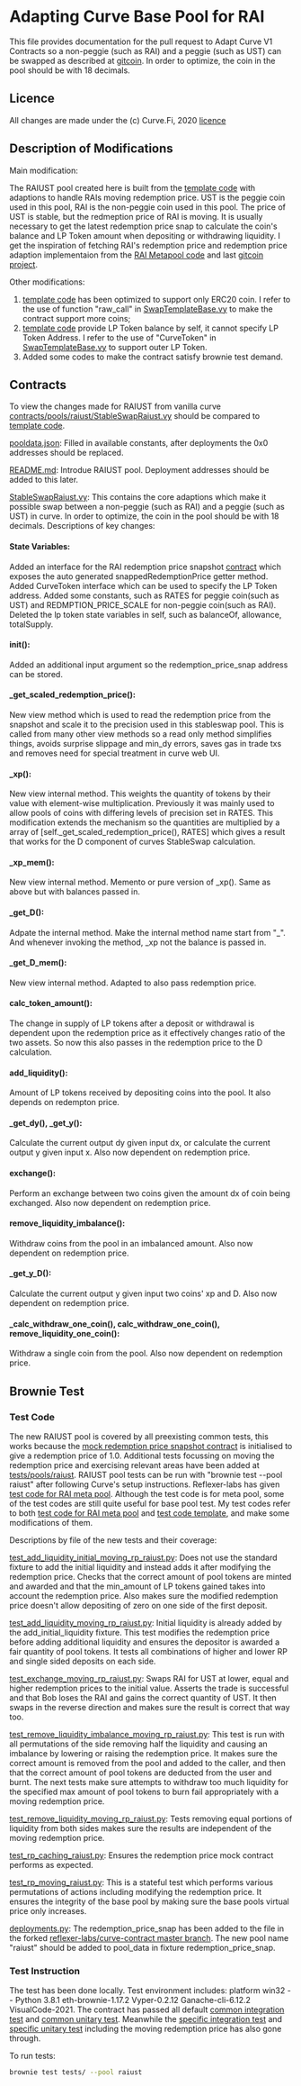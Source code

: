 # Adapting Curve Base Pool for RAI

This file provides documentation for the pull request to Adapt Curve V1 Contracts so a non-peggie (such as RAI) and a peggie (such as UST) can be swapped as described at [gitcoin](https://gitcoin.co/issue/reflexer-labs/curve-contract/6/100027296). In order to optimize, the coin in the pool should be with 18 decimals. 

## Licence

All changes are made under the (c) Curve.Fi, 2020 [licence](LICENSE)

## Description of Modifications

Main modification:

The RAIUST pool created here is built from the [template code](https://etherscan.io/address/0x55A8a39bc9694714E2874c1ce77aa1E599461E18#code) with adaptions to handle RAIs moving redemption
price. UST is the peggie coin used in this pool, RAI is the non-peggie coin used in this pool. The price of UST is stable, but the redmeption price of RAI is moving. It is usually necessary to get the latest redemption price snap to calculate the coin's balance and LP Token amount when depositing or withdrawing liquidity. I get the inspiration of fetching RAI's redemption price and redemption price adaption implementaion from the [RAI Metapool code](https://github.com/reflexer-labs/curve-contract/tree/master/contracts/pools/rai) and last [gitcoin project](https://gitcoin.co/issue/reflexer-labs/curve-contract/1/100026434).

Other modifications: 
1) [template code](https://etherscan.io/address/0x55A8a39bc9694714E2874c1ce77aa1E599461E18#code) has been optimized to support only ERC20 coin. I refer to the use of function "raw_call" in [SwapTemplateBase.vy](https://github.com/reflexer-labs/curve-contract/tree/master/contracts/pools-templates/base/SwapTemplateBase.vy) to make the contract support more coins; 
2) [template code](https://etherscan.io/address/0x55A8a39bc9694714E2874c1ce77aa1E599461E18#code) provide LP Token balance by self, it cannot specify LP Token Address. I refer to the use of "CurveToken" in [SwapTemplateBase.vy](https://github.com/reflexer-labs/curve-contract/tree/master/contracts/pools-templates/base/SwapTemplateBase.vy) to support outer LP Token.
3) Added some codes to make the contract satisfy brownie test demand.


## Contracts

To view the changes made for RAIUST from vanilla curve [contracts/pools/raiust/StableSwapRaiust.vy](contracts/pools/raiust/StableSwapRaiust.vy) should be compared to [template code](https://etherscan.io/address/0x55A8a39bc9694714E2874c1ce77aa1E599461E18#code).

[pooldata.json](contracts/pools/raiust/pooldata.json): Filled in available constants, after deployments the 0x0 addresses should be replaced.

[README.md](contracts/pools/raiust/README.md): Introdue RAIUST pool. Deployment addresses should be added to this later.

[StableSwapRaiust.vy](contracts/pools/raiust/StableSwapRaiust.vy): This contains the core adaptions which make it possible swap between a non-peggie (such as RAI) and a peggie (such as UST) in curve. In order to optimize, the coin in the pool should be with 18 decimals. Descriptions of key changes:

#### State Variables:
Added an interface for the RAI redemption price snapshot [contract](https://github.com/reflexer-labs/geb-redemption-price-snap/blob/master/src/RedemptionPriceSnap.sol) which exposes the auto generated snappedRedemptionPrice getter method. 
Added CurveToken interface which can be used to specify the LP Token address.
Added some constants, such as RATES for peggie coin(such as UST) and REDMPTION_PRICE_SCALE for non-peggie coin(such as RAI).
Deleted the lp token state variables in self, such as balanceOf, allowance, totalSupply.

#### __init__():
Added an additional input argument so the redemption_price_snap address can be stored.

#### _get_scaled_redemption_price(): 
New view method which is used to read the redemption price from the snapshot and scale it to the precision used in this stableswap pool. This is called from many other view methods so a read only method simplifies things, avoids surprise slippage and min_dy errors, saves gas in trade txs and removes need for special treatment in curve web UI.

#### _xp():
New view internal method. This weights the quantity of tokens by their value with element-wise multiplication. Previously it was mainly used to allow pools of coins with differing levels of precision set in RATES. This modification extends the mechanism so the quantities are multiplied by a array of [self._get_scaled_redemption_price(), RATES] which gives a result that works for the D component of curves StableSwap calculation.

#### _xp_mem():
New view internal method. Memento or pure version of _xp(). Same as above but with balances passed in.

#### _get_D():
Adpate the internal method. Make the internal method name start from "_". And whenever invoking the method, _xp not the balance is passed in. 

#### _get_D_mem():
New view internal method. Adapted to also pass redemption price.

#### calc_token_amount():
The change in supply of LP tokens after a deposit or withdrawal is dependent upon the redemption price as it effectively changes ratio of the two assets. So now this also passes in the redemption price to the D calculation.

#### add_liquidity():
Amount of LP tokens received by depositing coins into the pool. It also depends on redempton price.

#### _get_dy(), _get_y():
Calculate the current output dy given input dx, or calculate the current output y given input x. Also now dependent on redemption price. 

#### exchange():
Perform an exchange between two coins given the amount dx of coin being exchanged. Also now dependent on redemption price. 

#### remove_liquidity_imbalance():
Withdraw coins from the pool in an imbalanced amount. Also now dependent on redemption price. 

#### _get_y_D():
Calculate the current output y given input two coins' xp and D. Also now dependent on redemption price. 

#### _calc_withdraw_one_coin(), calc_withdraw_one_coin(), remove_liquidity_one_coin():
Withdraw a single coin from the pool. Also now dependent on redemption price. 

## Brownie Test
### Test Code

The new RAIUST pool is covered by all preexisting common tests, this works because the [mock redemption price snapshot contract](contracts/testing/RedemptionPriceSnapMock.sol) is initialised to give a redemption price of 1.0. Additional tests focussing on moving the redemption price and exercising relevant areas have been added at [tests/pools/raiust](tests/pools/raiust). RAIUST pool tests can be run with "brownie test --pool raiust" after following Curve's setup instructions. Reflexer-labs has given [test code for RAI meta pool](https://github.com/reflexer-labs/curve-contract/tree/master/tests/pools/rai/). Although the test code is for meta pool, some of the test codes are still quite useful for base pool test. My test codes refer to both [test code for RAI meta pool](https://github.com/reflexer-labs/curve-contract/tree/master/tests/pools/rai/) and [test code template](https://github.com/reflexer-labs/curve-contract/tree/master/tests/pools/common), and make some modifications of them.   

Descriptions by file of the new tests and their coverage:

[test_add_liquidity_initial_moving_rp_raiust.py](tests/pools/raiust/unitary/test_add_liquidity_initial_moving_rp_raiust.py): Does not use the standard fixture to add the initial liquidity and instead adds it after modifying the redemption price. Checks
that the correct amount of pool tokens are minted and awarded and that the min_amount of LP tokens gained takes into account the redemption price. Also makes sure the modified redemption price doesn't allow depositing of zero on one side of the first deposit.

[test_add_liquidity_moving_rp_raiust.py](tests/pools/raiust/unitary/test_add_liquidity_moving_rp_raiust.py): Initial liquidity is already added by the add_initial_liquidity fixture. This test modifies the redemption price before adding additional liquidity and ensures the depositor is awarded a fair quantity of pool tokens. It tests all combinations of higher and lower RP and single sided deposits on each side.

[test_exchange_moving_rp_raiust.py](tests/pools/raiust/unitary/test_exchange_moving_rp_raiust.py): Swaps RAI for UST at lower, equal and higher redemption prices to the initial value. Asserts the trade is successful and that Bob loses the RAI and gains the correct quantity of UST. It then swaps in the reverse direction and makes sure the result is correct that way too.

[test_remove_liquidity_imbalance_moving_rp_raiust.py](tests/pools/rai/unitary/test_remove_liquidity_imbalance_moving_rp_raiust.py): This test is run with all permutations of the side removing half the liquidity and causing an imbalance by lowering or raising the redemption price. It makes sure the correct amount is removed from the pool and added to the caller, and
then that the correct amount of pool tokens are deducted from the user and burnt. The next tests make sure attempts to withdraw too much liquidity for the specified max amount of pool tokens to burn fail appropriately with a moving redemption price.

[test_remove_liquidity_moving_rp_raiust.py](tests/pools/raiust/unitary/test_remove_liquidity_moving_rp_raiust.py): Tests removing equal portions of liquidity from both sides makes sure the results are independent of the moving redemption price.

[test_rp_caching_raiust.py](tests/pools/raiust/unitary/test_rp_caching_raiust.py): Ensures the redemption price mock contract performs as expected.

[test_rp_moving_raiust.py](tests/pools/raiust/integration/test_redemption_rate_handling_raiust.py): This is a stateful test which performs various permutations of actions including modifying the redemption price. It ensures the integrity of the base pool by making sure the base pools virtual price only increases.

[deployments.py](tests/fixtures/deployments.py): The redemption_price_snap has been added to the file in the forked [reflexer-labs/curve-contract master branch](https://github.com/reflexer-labs/curve-contract). The new pool name "raiust" should be added to pool_data in fixture redemption_price_snap.

### Test Instruction
The test has been done locally. Test environment includes: platform win32 -- Python 3.8.1 eth-brownie-1.17.2 Vyper-0.2.12 Ganache-cli-6.12.2 VisualCode-2021. The contract has passed all default [common integration test](tests/pools/common/integration/) and [common unitary test](tests/pools/common/unitary/). Meanwhile the [specific integration test](tests/pools/raiust/integration/) and [specific unitary test](tests/pools/raiust/unitary/) including the moving redemption price has also gone through. 

To run tests:

```bash
brownie test tests/ --pool raiust
```
